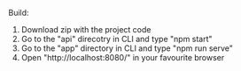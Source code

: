 Build:
1. Download zip with the project code
2. Go to the "api" direcotry in CLI and type "npm start"
3. Go to the "app" directory in CLI and type "npm run serve"
4. Open "http://localhost:8080/" in your favourite browser
